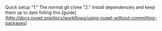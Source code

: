 Quick setup
"1." The normal git clone
"2." Install dependencies and keep them up to date folling this [guide] (http://docs.nuget.org/docs/workflows/using-nuget-without-committing-packages)
